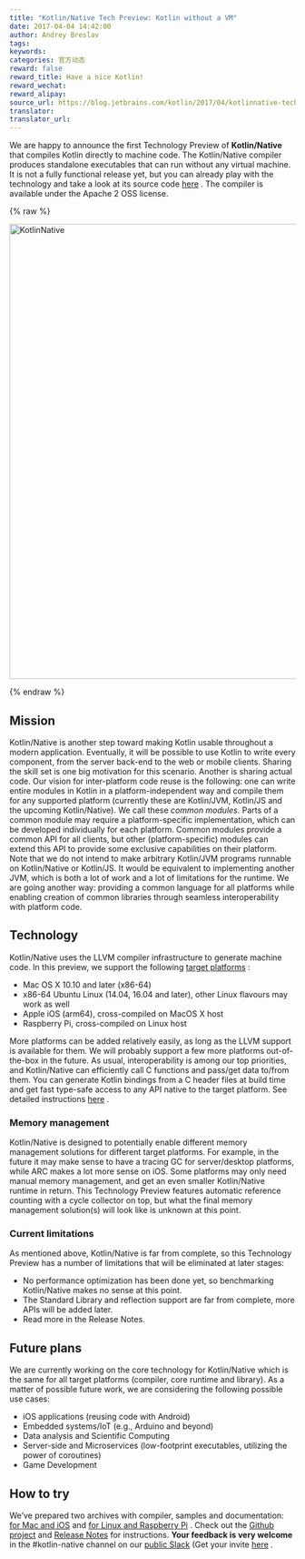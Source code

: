 ```yaml
---
title: "Kotlin/Native Tech Preview: Kotlin without a VM"
date: 2017-04-04 14:42:00
author: Andrey Breslav
tags:
keywords:
categories: 官方动态
reward: false
reward_title: Have a nice Kotlin!
reward_wechat:
reward_alipay:
source_url: https://blog.jetbrains.com/kotlin/2017/04/kotlinnative-tech-preview-kotlin-without-a-vm/
translator:
translator_url:
---
```


We are happy to announce the first Technology Preview of **Kotlin/Native** that compiles Kotlin directly to machine code. The Kotlin/Native compiler produces standalone executables that can run without any virtual machine.
It is not a fully functional release yet, but you can already play with the technology and take a look at its source code [here](https://github.com/JetBrains/kotlin-native/) . The compiler is available under the Apache 2 OSS license.

{% raw %}
<p><img alt="KotlinNative" class="alignnone size-full wp-image-4889" src="https://d3nmt5vlzunoa1.cloudfront.net/kotlin/files/2017/04/KotlinNative.png" width="800"/><br/>
<span id="more-4862"></span></p>
{% endraw %}

## Mission

Kotlin/Native is another step toward making Kotlin usable throughout a modern application. Eventually, it will be possible to use Kotlin to write every component, from the server back-end to the web or mobile clients. Sharing the skill set is one big motivation for this scenario. Another is sharing actual code.
Our vision for inter-platform code reuse is the following: one can write entire modules in Kotlin in a platform-independent way and compile them for any supported platform (currently these are Kotlin/JVM, Kotlin/JS and the upcoming Kotlin/Native). We call these <em>common modules</em>. Parts of a common module may require a platform-specific implementation, which can be developed individually for each platform. Common modules provide a common API for all clients, but other (platform-specific) modules can extend this API to provide some exclusive capabilities on their platform.
Note that we do not intend to make arbitrary Kotlin/JVM programs runnable on Kotlin/Native or Kotlin/JS. It would be equivalent to implementing another JVM, which is both a lot of work and a lot of limitations for the runtime. We are going another way: providing a common language for all platforms while enabling creation of common libraries through seamless interoperability with platform code.
## Technology

Kotlin/Native uses the LLVM compiler infrastructure to generate machine code. In this preview, we support the following [target platforms](https://github.com/JetBrains/kotlin-native/blob/v0.1.0/RELEASE_NOTES.md#supported-platforms) :

* Mac OS X 10.10 and later (x86-64)
* x86-64 Ubuntu Linux (14.04, 16.04 and later), other Linux flavours may work as well
* Apple iOS (arm64), cross-compiled on MacOS X host
* Raspberry Pi, cross-compiled on Linux host

More platforms can be added relatively easily, as long as the LLVM support is available for them. We will probably support a few more platforms out-of-the-box in the future.
As usual, interoperability is among our top priorities, and Kotlin/Native can efficiently call C functions and pass/get data to/from them. You can generate Kotlin bindings from a C header files at build time and get fast type-safe access to any API native to the target platform. See detailed instructions [here](https://github.com/JetBrains/kotlin-native/blob/v0.1.0/INTEROP.md) .
### Memory management

Kotlin/Native is designed to potentially enable different memory management solutions for different target platforms. For example, in the future it may make sense to have a tracing GC for server/desktop platforms, while ARC makes a lot more sense on iOS. Some platforms may only need manual memory management, and get an even smaller Kotlin/Native runtime in return.
This Technology Preview features automatic reference counting with a cycle collector on top, but what the final memory management solution(s) will look like is unknown at this point.
### Current limitations

As mentioned above, Kotlin/Native is far from complete, so this Technology Preview has a number of limitations that will be eliminated at later stages:

* No performance optimization has been done yet, so benchmarking Kotlin/Native makes no sense at this point.
* The Standard Library and reflection support are far from complete, more APIs will be added later.
* Read more in the Release Notes.

## Future plans

We are currently working on the core technology for Kotlin/Native which is the same for all target platforms (compiler, core runtime and library). As a matter of possible future work, we are considering the following possible use cases:

* iOS applications (reusing code with Android)
* Embedded systems/IoT (e.g., Arduino and beyond)
* Data analysis and Scientific Computing
* Server-side and Microservices (low-footprint executables, utilizing the power of coroutines)
* Game Development

## How to try

We’ve prepared two archives with compiler, samples and documentation: [for Mac and iOS](http://download.jetbrains.com/kotlin/native/kotlin-native-macos-0.1.tar.gz) and [for Linux and Raspberry Pi](http://download.jetbrains.com/kotlin/native/kotlin-native-linux-0.1.tar.gz) .
Check out the [Github project](https://github.com/JetBrains/kotlin-native) and [Release Notes](https://github.com/JetBrains/kotlin-native/blob/v0.1.0/RELEASE_NOTES.md) for instructions.
**Your feedback is very welcome** in the #kotlin-native channel on our [public Slack](https://kotlinlang.slack.com) (Get your invite [here](http://slack.kotl.in) .
